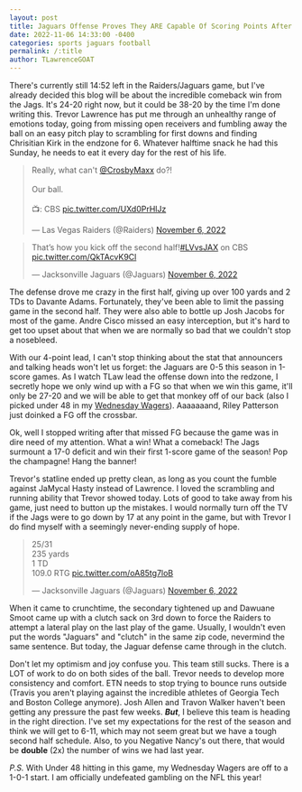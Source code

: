 ```yaml
---
layout: post
title: Jaguars Offense Proves They ARE Capable Of Scoring Points After All
date: 2022-11-06 14:33:00 -0400
categories: sports jaguars football
permalink: /:title
author: TLawrenceGOAT
---
```

There's currently still 14:52 left in the Raiders/Jaguars game, but I've already decided this blog will be about the incredible comeback win from the Jags. It's 24-20 right now, but it could be 38-20 by the time I'm done writing this. Trevor Lawrence has put me through an unhealthy range of emotions today, going from missing open receivers and fumbling away the ball on an easy pitch play to scrambling for first downs and finding Chrisitian Kirk in the endzone for 6. Whatever halftime snack he had this Sunday, he needs to eat it every day for the rest of his life.

<blockquote class="twitter-tweet"><p lang="en" dir="ltr">Really, what can&#39;t <a href="https://twitter.com/CrosbyMaxx?ref_src=twsrc%5Etfw">@CrosbyMaxx</a> do?!<br><br>Our ball. <br><br>📺: CBS <a href="https://t.co/UXd0PrHlJz">pic.twitter.com/UXd0PrHlJz</a></p>&mdash; Las Vegas Raiders (@Raiders) <a href="https://twitter.com/Raiders/status/1589319987377733632?ref_src=twsrc%5Etfw">November 6, 2022</a></blockquote> <script async src="https://platform.twitter.com/widgets.js" charset="utf-8"></script>

<blockquote class="twitter-tweet"><p lang="en" dir="ltr">That’s how you kick off the second half!<a href="https://twitter.com/hashtag/LVvsJAX?src=hash&amp;ref_src=twsrc%5Etfw">#LVvsJAX</a> on CBS <a href="https://t.co/QkTAcvK9Cl">pic.twitter.com/QkTAcvK9Cl</a></p>&mdash; Jacksonville Jaguars (@Jaguars) <a href="https://twitter.com/Jaguars/status/1589344943231111168?ref_src=twsrc%5Etfw">November 6, 2022</a></blockquote> <script async src="https://platform.twitter.com/widgets.js" charset="utf-8"></script>

The defense drove me crazy in the first half, giving up over 100 yards and 2 TDs to Davante Adams. Fortunately, they've been able to limit the passing game in the second half. They were also able to bottle up Josh Jacobs for most of the game. Andre Cisco missed an easy interception, but it's hard to get too upset about that when we are normally so bad that we couldn't stop a nosebleed.

With our 4-point lead, I can't stop thinking about the stat that announcers and talking heads won't let us forget: the Jaguars are 0-5 this season in 1-score games. As I watch TLaw lead the offense down into the redzone, I secretly hope we only wind up with a FG so that when we win this game, it'll only be 27-20 and we will be able to get that monkey off of our back (also I picked under 48 in my [Wednesday Wagers](./2022-11-02-wednesday-wagers-the-return.md)). Aaaaaaand, Riley Patterson just doinked a FG off the crossbar.

Ok, well I stopped writing after that missed FG because the game was in dire need of my attention. What a win! What a comeback! The Jags surmount a 17-0 deficit and win their first 1-score game of the season! Pop the champagne! Hang the banner!

Trevor's statline ended up pretty clean, as long as you count the fumble against JaMycal Hasty instead of Lawrence. I loved the scrambling and running ability that Trevor showed today. Lots of good to take away from his game, just need to button up the mistakes. I would normally turn off the TV if the Jags were to go down by 17 at any point in the game, but with Trevor I do find myself with a seemingly never-ending supply of hope.

<blockquote class="twitter-tweet"><p lang="en" dir="ltr">25/31<br>235 yards<br>1 TD<br>109.0 RTG <a href="https://t.co/oA85tg7loB">pic.twitter.com/oA85tg7loB</a></p>&mdash; Jacksonville Jaguars (@Jaguars) <a href="https://twitter.com/Jaguars/status/1589367060869812225?ref_src=twsrc%5Etfw">November 6, 2022</a></blockquote> <script async src="https://platform.twitter.com/widgets.js" charset="utf-8"></script>

When it came to crunchtime, the secondary tightened up and Dawuane Smoot came up with a clutch sack on 3rd down to force the Raiders to attempt a lateral play on the last play of the game. Usually, I wouldn't even put the words "Jaguars" and "clutch" in the same zip code, nevermind the same sentence. But today, the Jaguar defense came through in the clutch.

Don't let my optimism and joy confuse you. This team still sucks. There is a LOT of work to do on both sides of the ball. Trevor needs to develop more consistency and comfort. ETN needs to stop trying to bounce runs outside (Travis you aren't playing against the incredible athletes of Georgia Tech and Boston College anymore). Josh Allen and Travon Walker haven't been getting any pressure the past few weeks. ***But***, I believe this team is heading in the right direction. I've set my expectations for the rest of the season and think we will get to 6-11, which may not seem great but we have a tough second half schedule. Also, to you Negative Nancy's out there, that would be **double** (2x) the number of wins we had last year.

*P.S.* With Under 48 hitting in this game, my Wednesday Wagers are off to a 1-0-1 start. I am officially undefeated gambling on the NFL this year!